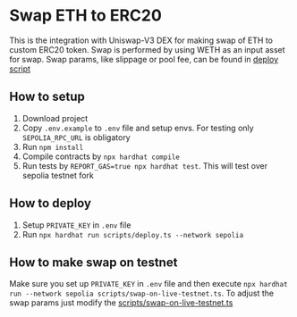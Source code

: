 # Swap ETH to ERC20
This is the integration with Uniswap-V3 DEX for making swap of ETH to custom ERC20 token.
Swap is performed by using WETH as an input asset for swap.
Swap params, like slippage or pool fee, can be found in [deploy script](scripts/deploy.ts)


## How to setup

1. Download project
2. Copy `.env.example` to `.env` file and setup envs. For testing only `SEPOLIA_RPC_URL` is obligatory
3. Run `npm install`
4. Compile contracts by `npx hardhat compile`
5. Run tests by `REPORT_GAS=true npx hardhat test`. This will test over sepolia testnet fork


## How to deploy
1. Setup `PRIVATE_KEY` in `.env` file
2. Run `npx hardhat run scripts/deploy.ts --network sepolia`

## How to make swap on testnet
Make sure you set up `PRIVATE_KEY` in `.env` file and then execute `npx hardhat run --network sepolia scripts/swap-on-live-testnet.ts`.
To adjust the swap params just modify the [scripts/swap-on-live-testnet.ts](scripts/swap-on-live-testnet.ts)
